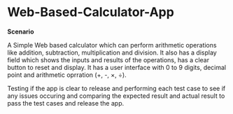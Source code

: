 # Web-Based-Calculator-App

**Scenario**

A Simple Web based calculator which can perform arithmetic operations like addition, subtraction, multiplication and division. It also has a display field which shows the inputs and  results of the operations, has a clear button to reset and display. It has a user interface with 0 to 9 digits, decimal point and arithmetic oprration (+, -, ×, ÷). 

Testing if the app is clear to release and performing each test case to see if any issues occuring and comparing the expected result and actual result to pass the test cases and release the app.




